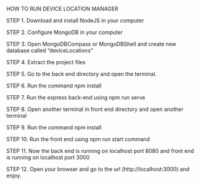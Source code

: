 HOW TO RUN DEVICE LOCATION MANAGER

STEP 1.	Download and install NodeJS in your computer

STEP 2.	Configure MongoDB in your computer

STEP 3.	Open MongoDBCompass or MongoDBShell and create new database called “deviceLocations”

STEP 4.	Extract the project files

STEP 5.	Go to the back end directory and open the terminal.

STEP 6.	Run the command npm install

STEP 7.	Run the express back-end using npm run serve

STEP 8.	Open another terminal in front end directory and open another terminal

STEP 9.	Run the command npm install

STEP 10.	Run the front end using npm run start command

STEP 11.	Now the back end is running on localhost port 8080 and front end is running on localhost port 3000

STEP 12.	Open your browser and go to the url (http://localhost:3000) and enjoy.
